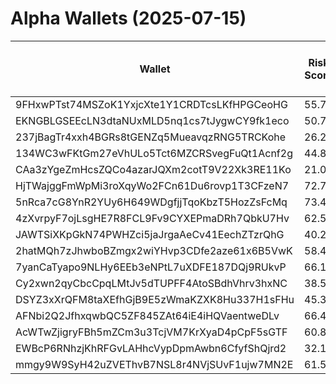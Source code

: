 # Alpha Wallets (2025-07-15)

| Wallet | Risk Score | Backtesting ROI (SOL) | Portfolio Value (USD) | SOL Balance | Farming Attempts / Total Tokens | Farming Ratio (%) | Median/Avg Risk of Last 10 Tokens | Median/Avg MC of Last 10 Tokens | Winrate (%) | ROI (%) | ROI (1D) (%) | Win Rate 1D (%) | Tokens (1D) | ROI (7D) (%) | Win Rate 7D (%) | Tokens (7D) | ROI (30D) (%) | Win Rate 30D (%) | Tokens (30D) | Realized Gains (USD) | Unrealized Gains (USD) | Median/Avg Holding Time (min) | Buy Size | Median/Avg Profit % Per Trade | Median/Avg Loss % Per Trade |
|----------|----------|----------|----------|----------|----------|----------|----------|----------|----------|----------|----------|----------|----------|----------|----------|----------|----------|----------|----------|----------|----------|----------|----------|----------|----------|
| 9FHxwPTst74MSZoK1YxjcXte1Y1CRDTcsLKfHPGCeoHG | 55.75 | 1177.97% | $36498.66 | 68.3639 | 0 / 18 | 0.00% | 4.50/4.10 | $1.43M/$5.52M | 72.22% | 39.83% | 0.00% | 0.00% | 0 | 3.71% | 100.00% | 0 | 105.23% | 85.71% | 4 | $22851.23 | $1324.07 | 4446.02/15883.95 | $1066.32 | 169.04%/12454.24% | -48.77%/-46.69% |
| EKNGBLGSEEcLN3dtaNUxMLD5nq1cs7tJygwCY9fk1eco | 50.75 | 97.18% | $461414.81 | 10.9815 | 0 / 25 | 0.00% | 4.50/4.00 | $55.14K/$554.71M | 68.00% | 43.70% | 194.36% | 100.00% | 1 | 64.11% | 50.00% | 2 | 123.72% | 40.00% | 7 | $76760.58 | $15178.12 | 463.56/5214.33 | $2206.14 | 8.96%/25.55% | -48.38%/-52.88% |
| 237jBagTr4xxh4BGRs8tGENZq5MueavqzRNG5TRCKohe | 26.28 | 13.28% | $8946.02 | 14.6481 | 2 / 50 | 4.00% | 2.00/3.10 | $2.67M/$21.28M | 56.00% | 16.16% | 0.51% | 50.00% | 1 | 671.57% | 53.85% | 33 | 100.00% | 57.14% | 50 | $11345.18 | $6563.23 | 149.73/1594.44 | $196.33 | -/- | -/- |
| 134WC3wFKtGm27eVhULo5Tct6MZCRSvegFuQt1Acnf2g | 44.83 | 5.79% | $10684.32 | 26.0886 | 0 / 87 | 0.00% | 6.00/5.80 | $40.95K/$387.73K | 47.13% | 24.05% | 25.42% | 50.00% | 1 | 312.33% | 58.33% | 47 | 324.66% | 56.60% | 52 | $3000.13 | $708.31 | 106.86/1560.35 | $81.21 | 14.19%/35.65% | -29.67%/-35.35% |
| CAa3zYgeZmHcsZQCo4azarJQXm2cotT9V22Xk3RE11Ko | 21.00 | 5.53% | $64546.50 | 190.8489 | 0 / 25 | 0.00% | 0.00/1.00 | $2.51M/$204.65M | 48.00% | 9.14% | 0.83% | 100.00% | 0 | 3202.16% | 75.00% | 1 | 252.32% | 75.00% | 3 | $17716.42 | $6396.72 | 52524.09/61796.38 | $2040.29 | 44.79%/5526.45% | -69.95%/-62.16% |
| HjTWajggFmWpMi3roXqyWo2FCn61Du6rovp1T3CFzeN7 | 72.79 | 4.82% | $3958.68 | 19.7978 | 0 / 35 | 0.00% | 4.50/3.70 | $3.89K/$5.45K | 65.71% | 64.57% | 1.61% | 100.00% | 0 | 2.24% | 100.00% | 0 | 15.20% | 84.62% | 4 | $3256.99 | $169.40 | 12146.82/27710.11 | $118.43 | 9.05%/127.28% | -16.15%/-19.07% |
| 5nRca7cG8YnR2YUy6H649WDgfjjTqoKbzT5HozZsFcMq | 73.41 | 4.54% | $1927.60 | 11.9752 | 1 / 12 | 8.33% | 5.00/5.20 | $7.01K/$114.51K | 58.33% | 31.84% | 0.00% | 0.00% | 0 | 118.19% | 37.50% | 7 | 100.00% | 58.33% | 12 | $1272.75 | $0.00 | 27.77/270.96 | $161.61 | -/- | -/- |
| 4zXvrpyF7ojLsgHE7R8FCL9Fv9CYXEPmaDRh7QbkU7Hv | 62.52 | 2.51% | $5542.96 | 28.2722 | 1 / 25 | 4.00% | 8.00/6.50 | $183.85K/$2.12M | 68.00% | 42.15% | 9.80% | 75.00% | 4 | 84.02% | 64.71% | 14 | 100.00% | 68.00% | 25 | $4740.19 | $2614.91 | 58.97/1623.66 | $228.36 | -/- | -/- |
| JAWTSiXKpGkN74PWHZci5jaJrgaAeCv41EechZTzrQhG | 40.28 | 2.03% | $1839.33 | 6.2092 | 1 / 61 | 1.64% | 0.00/1.50 | $6.07M/$77.08M | 47.54% | 14.08% | 4.04% | 55.56% | 7 | 14.64% | 57.58% | 15 | 171.93% | 42.86% | 38 | $3636.73 | $140.11 | 16266.42/16001.34 | $49.24 | 27.90%/35.36% | -7.69%/-11.53% |
| 2hatMQh7zJhwboBZmgx2wiYHvp3CDfe2aze61x6B5VwK | 58.49 | 1.71% | $3790.39 | 12.3734 | 1 / 28 | 3.57% | 5.00/4.80 | $417.57K/$3.03M | 50.00% | 75.06% | 13.79% | 71.43% | 6 | 33.38% | 76.47% | 9 | 18.21% | 52.00% | 24 | $5439.34 | $3191.19 | 743.67/5346.53 | $266.03 | 1517.75%/1517.75% | -48.61%/-51.09% |
| 7yanCaTyapo9NLHy6EEb3eNPtL7uXDFE187DQj9RUkvP | 66.11 | 1.56% | $2888.79 | 8.4465 | 0 / 14 | 0.00% | 0.00/1.80 | $432.48K/$1.75M | 71.43% | 38.09% | 0.00% | 0.00% | 0 | 0.43% | 33.33% | 1 | 217.14% | 63.64% | 9 | $2218.76 | $146.41 | 2191.57/9404.35 | $116.72 | 54.84%/78.91% | -17.65%/-17.65% |
| Cy2xwn2qyCbcCpqLMtJv5dTUPFF4AtoSBdhVhrv3hxNC | 38.53 | 1.14% | $3243.14 | 10.0430 | 0 / 33 | 0.00% | 0.00/0.50 | $10.86M/$50.59M | 60.61% | 3.65% | 10.42% | 50.00% | 0 | 3.55% | 63.64% | 3 | 279.59% | 71.43% | 14 | $5829.76 | $78.38 | 1117.01/12016.54 | $703.28 | 7.38%/27.27% | -5.34%/-13.24% |
| DSYZ3xXrQFM8taXEfhGjB9E5zWmaKZXK8Hu337H1sFHu | 45.37 | 1.10% | $5574.38 | 25.0245 | 0 / 16 | 0.00% | 5.50/4.00 | $778.89K/$4.08M | 56.25% | 74.49% | 446.33% | 66.67% | 2 | 3641.88% | 61.54% | 12 | 100.00% | 56.25% | 16 | $13816.81 | $-51.27 | 279.36/562.57 | $631.59 | -/- | -/- |
| AFNbi2Q2JfhxqwbQC5ZF845ZAt64iE4iHQVaentweDLv | 66.46 | 0.70% | $4787.33 | 17.0370 | 2 / 20 | 10.00% | 5.50/5.20 | $5.48K/$68.54K | 65.00% | 23.47% | 0.00% | 0.00% | 0 | 107.88% | 70.00% | 9 | 100.00% | 65.00% | 20 | $2658.19 | $826.93 | 36.41/470.83 | $513.13 | -/- | -/- |
| AcWTwZjigryFBh5mZCm3u3TcjVM7KrXyaD4pCpF5sGTF | 60.86 | 0.46% | $3810.14 | 20.7842 | 0 / 12 | 0.00% | 4.00/4.89 | $180.75K/$1.08M | 58.33% | 18.62% | 0.00% | 0.00% | 0 | 45.51% | 66.67% | 5 | 100.00% | 58.33% | 12 | $1481.25 | $29.42 | 2793.22/5064.08 | $215.84 | -/- | -/- |
| EWBcP6RNhzjKhRFGvLAHhcVypDpmAwbn6CfyfShQjrd2 | 32.13 | 0.01% | $2927.37 | 15.1354 | 3 / 284 | 1.06% | 0.00/1.50 | $7.90M/$11.51M | 54.93% | 0.79% | 7.89% | 80.00% | 4 | 6.68% | 50.00% | 17 | 26.07% | 54.97% | 84 | $2776.19 | $24.53 | 5795.84/18575.81 | $134.50 | 2.39%/4.02% | -4.32%/-6.04% |
| mmgy9W9SyH42uZVEThvB7NSL8r4NVjSUvF1ujw7MN2E | 61.50 | 0.00% | $34746.06 | 214.9201 | 0 / 27 | 0.00% | 4.00/4.00 | $426.74K/$254.18M | 77.78% | 93.81% | 0.00% | 0.00% | 0 | 8.54% | 100.00% | 2 | 8.53% | 75.00% | 3 | $5372.71 | $-90.68 | 62.80/3495.65 | $131.17 | 90.02%/446.52% | -21.46%/-33.86% |
